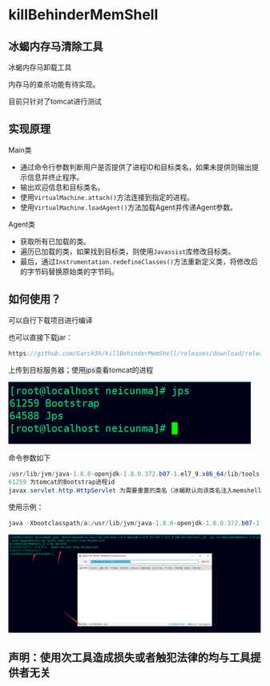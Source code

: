 # killBehinderMemShell
## 冰蝎内存马清除工具
冰蝎内存马卸载工具

内存马的查杀功能有待实现。

目前只针对了tomcat进行测试

## 实现原理
Main类

* 通过命令行参数判断用户是否提供了进程ID和目标类名，如果未提供则输出提示信息并终止程序。
* 输出欢迎信息和目标类名。
* 使用`VirtualMachine.attach()`方法连接到指定的进程。
* 使用`VirtualMachine.loadAgent()`方法加载Agent并传递Agent参数。

Agent类

* 获取所有已加载的类。
* 遍历已加载的类，如果找到目标类，则使用`Javassist`库修改目标类。
* 最后，通过`Instrumentation.redefineClasses()`方法重新定义类，将修改后的字节码替换原始类的字节码。

## 如何使用？
可以自行下载项目进行编译

也可以直接下载jar：

```java
https://github.com/Garck3h/killBehinderMemShell/releases/download/release/killBehinderMemShell-1.0-jar-with-dependencies.jar
```
上传到目标服务器；使用jps查看tomcat的进程

![image](images/poZGaAxXFHpZSAVF2uxCXYdTXt88Win_oFLzyvRrX2w.png)

命令参数如下

```java
/usr/lib/jvm/java-1.8.0-openjdk-1.8.0.372.b07-1.el7_9.x86_64/lib/tools.jar  为自己服务器jdk自带的的tools.jar的位置
61259 为tomcat的Bootstrap进程id
javax.servlet.http.HttpServlet 为需要重置的类名（冰蝎默认向该类名注入memshell）
```
使用示例：

```java
java -Xbootclasspath/a:/usr/lib/jvm/java-1.8.0-openjdk-1.8.0.372.b07-1.el7_9.x86_64/lib/tools.jar -jar killBehinderMemShell-1.0-jar-with-dependencies.jar 61259 javax.servlet.http.HttpServlet
```
![image](images/LRZIYEFK1csDb3S8p5QnGWXOfrmtGnCTUiWJ3GXQhV4.png)


## 声明：使用次工具造成损失或者触犯法律的均与工具提供者无关
